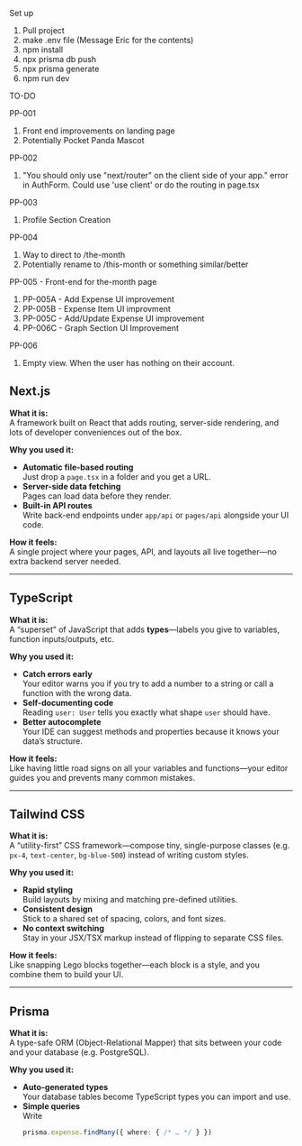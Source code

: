 Set up 
1. Pull project
2. make .env file
(Message Eric for the contents)
3. npm install
4. npx prisma db push
5. npx prisma generate
6. npm run dev

TO-DO

PP-001
1. Front end improvements on landing page 
2. Potentially Pocket Panda Mascot

PP-002
1. "You should only use "next/router" on the client side of your app." error in AuthForm. Could use 'use client' or do the routing in page.tsx

PP-003
1. Profile Section Creation

PP-004
1. Way to direct to /the-month
2. Potentially rename to /this-month or something similar/better

PP-005 - Front-end for the-month page
1. PP-005A - Add Expense UI improvement
2. PP-005B - Expense Item UI improvment
3. PP-005C - Add/Update Expense UI improvement
4. PP-006C - Graph Section UI Improvement

PP-006
1. Empty view. When the user has nothing on their account.

## Next.js

**What it is:**  
A framework built on React that adds routing, server-side rendering, and lots of developer conveniences out of the box.

**Why you used it:**
- **Automatic file-based routing**  
  Just drop a `page.tsx` in a folder and you get a URL.
- **Server-side data fetching**  
  Pages can load data before they render.
- **Built-in API routes**  
  Write back-end endpoints under `app/api` or `pages/api` alongside your UI code.

**How it feels:**  
A single project where your pages, API, and layouts all live together—no extra backend server needed.

---

## TypeScript

**What it is:**  
A “superset” of JavaScript that adds **types**—labels you give to variables, function inputs/outputs, etc.

**Why you used it:**
- **Catch errors early**  
  Your editor warns you if you try to add a number to a string or call a function with the wrong data.
- **Self-documenting code**  
  Reading `user: User` tells you exactly what shape `user` should have.
- **Better autocomplete**  
  Your IDE can suggest methods and properties because it knows your data’s structure.

**How it feels:**  
Like having little road signs on all your variables and functions—your editor guides you and prevents many common mistakes.

---

## Tailwind CSS

**What it is:**  
A “utility-first” CSS framework—compose tiny, single-purpose classes (e.g. `px-4`, `text-center`, `bg-blue-500`) instead of writing custom styles.

**Why you used it:**
- **Rapid styling**  
  Build layouts by mixing and matching pre-defined utilities.
- **Consistent design**  
  Stick to a shared set of spacing, colors, and font sizes.
- **No context switching**  
  Stay in your JSX/TSX markup instead of flipping to separate CSS files.

**How it feels:**  
Like snapping Lego blocks together—each block is a style, and you combine them to build your UI.

---

## Prisma

**What it is:**  
A type-safe ORM (Object-Relational Mapper) that sits between your code and your database (e.g. PostgreSQL).

**Why you used it:**
- **Auto-generated types**  
  Your database tables become TypeScript types you can import and use.
- **Simple queries**  
  Write  
  ```ts
  prisma.expense.findMany({ where: { /* … */ } })